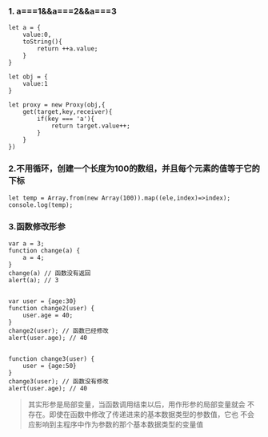 ### 1. a===1&&a===2&&a===3

```
let a = {
    value:0,
    toString(){
        return ++a.value;
    }
}
```

```
let obj = {
    value:1
}

let proxy = new Proxy(obj,{
    get(target,key,receiver){
        if(key === 'a'){
            return target.value++;
        }
    }
})
```

### 2.不用循环，创建一个长度为100的数组，并且每个元素的值等于它的下标

```
let temp = Array.from(new Array(100)).map((ele,index)=>index);
console.log(temp);
```

### 3.函数修改形参

```
var a = 3;
function change(a) {
    a = 4;
}
change(a) // 函数没有返回
alert(a); // 3


var user = {age:30}
function change2(user) {
    user.age = 40;
}
change2(user); // 函数已经修改
alert(user.age); // 40


function change3(user) {
    user = {age:50}
}
change3(user); // 函数没有修改
alert(user.age); // 40

```

> 其实形参是局部变量，当函数调用结束以后，用作形参的局部变量就会
> 不存在。即使在函数中修改了传递进来的基本数据类型的参数值，它也
> 不会应影响到主程序中作为参数的那个基本数据类型的变量值